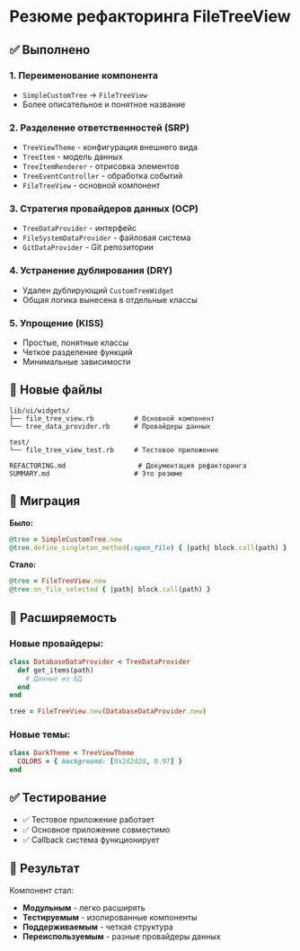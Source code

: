 # Резюме рефакторинга FileTreeView

## ✅ Выполнено

### 1. **Переименование компонента**
- `SimpleCustomTree` → `FileTreeView`
- Более описательное и понятное название

### 2. **Разделение ответственностей (SRP)**
- `TreeViewTheme` - конфигурация внешнего вида
- `TreeItem` - модель данных
- `TreeItemRenderer` - отрисовка элементов
- `TreeEventController` - обработка событий
- `FileTreeView` - основной компонент

### 3. **Стратегия провайдеров данных (OCP)**
- `TreeDataProvider` - интерфейс
- `FileSystemDataProvider` - файловая система
- `GitDataProvider` - Git репозитории

### 4. **Устранение дублирования (DRY)**
- Удален дублирующий `CustomTreeWidget`
- Общая логика вынесена в отдельные классы

### 5. **Упрощение (KISS)**
- Простые, понятные классы
- Четкое разделение функций
- Минимальные зависимости

## 📁 Новые файлы

```
lib/ui/widgets/
├── file_tree_view.rb          # Основной компонент
└── tree_data_provider.rb      # Провайдеры данных

test/
└── file_tree_view_test.rb     # Тестовое приложение

REFACTORING.md                  # Документация рефакторинга
SUMMARY.md                     # Это резюме
```

## 🔄 Миграция

**Было:**
```ruby
@tree = SimpleCustomTree.new
@tree.define_singleton_method(:open_file) { |path| block.call(path) }
```

**Стало:**
```ruby
@tree = FileTreeView.new
@tree.on_file_selected { |path| block.call(path) }
```

## 🚀 Расширяемость

### Новые провайдеры:
```ruby
class DatabaseDataProvider < TreeDataProvider
  def get_items(path)
    # Данные из БД
  end
end

tree = FileTreeView.new(DatabaseDataProvider.new)
```

### Новые темы:
```ruby
class DarkTheme < TreeViewTheme
  COLORS = { background: [0x2d2d2d, 0.97] }
end
```

## ✅ Тестирование

- ✅ Тестовое приложение работает
- ✅ Основное приложение совместимо
- ✅ Callback система функционирует

## 🎯 Результат

Компонент стал:
- **Модульным** - легко расширять
- **Тестируемым** - изолированные компоненты
- **Поддерживаемым** - четкая структура
- **Переиспользуемым** - разные провайдеры данных 